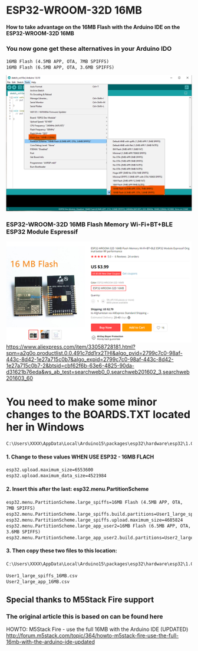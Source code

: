 # ESP32-WROOM-32D 16MB
#### How to take advantage on the 16MB Flash with the Arduino IDE on the ESP32-WROOM-32D 16MB

### You now gone get these alternatives in your Arduino IDO

    16MB Flash (4.5MB APP, OTA, 7MB SPIFFS)
    16MB Flash (6.5MB APP, OTA, 3.6MB SPIFFS)


![alt text](https://github.com/Knottis/ESP32-WROOM-32D_16MB/blob/master/Arduino_IDE_16MB.png "Arduino IDE")



### ESP32-WROOM-32D 16MB Flash Memory Wi-Fi+BT+BLE ESP32 Module Espressif

![alt text](https://github.com/Knottis/ESP32-WROOM-32D_16MB/blob/master/ESP32-WROOM-32D-16MB.png "ESP32-WROOM-32D 16MB")
https://www.aliexpress.com/item/33058728181.html?spm=a2g0o.productlist.0.0.491c7dd1rx2THI&algo_pvid=2799c7c0-98af-443c-8d42-1e27a715c0b7&algo_expid=2799c7c0-98af-443c-8d42-1e27a715c0b7-2&btsid=cbf62f6b-63e6-4825-90da-d31621b76eda&ws_ab_test=searchweb0_0,searchweb201602_3,searchweb201603_60




# You need to make some minor changes to the BOARDS.TXT located her in Windows

    C:\Users\XXXX\AppData\Local\Arduino15\packages\esp32\hardware\esp32\1.0.4\boards.txt

#### 1. Change to these values WHEN USE ESP32 - 16MB FLACH

    esp32.upload.maximum_size=6553600
    esp32.upload.maximum_data_size=4521984


#### 2. Insert this after the last:   esp32.menu.PartitionScheme


    esp32.menu.PartitionScheme.large_spiffs=16MB Flash (4.5MB APP, OTA, 7MB SPIFFS)
    esp32.menu.PartitionScheme.large_spiffs.build.partitions=User1_large_spiffs_16MB
    esp32.menu.PartitionScheme.large_spiffs.upload.maximum_size=4685824
    esp32.menu.PartitionScheme.large_app_user2=16MB Flash (6.5MB APP, OTA, 3.6MB SPIFFS)
    esp32.menu.PartitionScheme.large_app_user2.build.partitions=User2_large_app_16MB


#### 3. Then copy these two files to this location:

    C:\Users\XXXX\AppData\Local\Arduino15\packages\esp32\hardware\esp32\1.0.4\tools\partitions

    User1_large_spiffs_16MB.csv
    User2_large_app_16MB.csv


## Special thanks to M5Stack Fire support 
### The original article this is based on can be found here
HOWTO: M5Stack Fire - use the full 16MB with the Arduino IDE (UPDATED)
http://forum.m5stack.com/topic/364/howto-m5stack-fire-use-the-full-16mb-with-the-arduino-ide-updated
